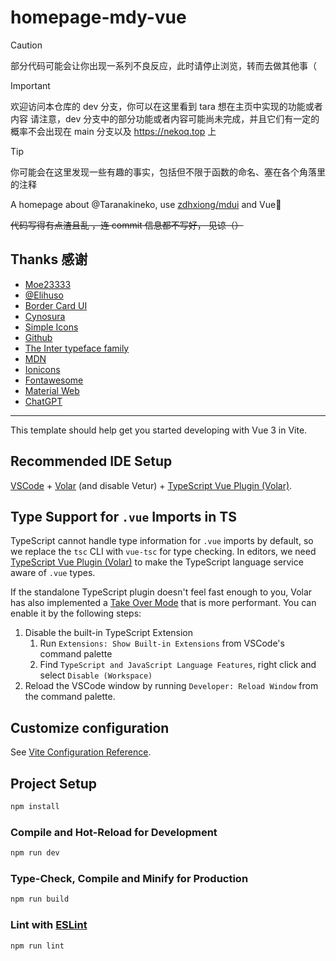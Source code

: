 # homepage-mdy-vue

  > [!CAUTION]  
  > 部分代码可能会让你出现一系列不良反应，此时请停止浏览，转而去做其他事（

  > [!IMPORTANT]
  > 欢迎访问本仓库的 dev 分支，你可以在这里看到 tara 想在主页中实现的功能或者内容
  > 请注意，dev 分支中的部分功能或者内容可能尚未完成，并且它们有一定的概率不会出现在 main 分支以及 https://nekoq.top 上

  > [!TIP]
  > 你可能会在这里发现一些有趣的事实，包括但不限于函数的命名、塞在各个角落里的注释

A homepage about @Taranakineko, use [zdhxiong/mdui](https://https://github.com/zdhxiong/mdui/) and Vue🚧

~~代码写得有点渣且乱 ，连 commit 信息都不写好， 见谅（）~~

## Thanks 感谢

  - [Moe23333](https://moe23333.vercel.app/) <!-- Inter 字体设置参考 + 网站细节修改建议 -->
  - [@Elihuso](https://github.com/LS-KR) <!-- 重构部分代码 -->
  - [Border Card UI](https://github.com/Stapxs/Border-Card-UI) <!--网页 UI 整体构成 + 模仿部分 css 配置-->
  - [Cynosura](https://cynosura.one/) <!--模仿部分 css 配置-->
  - [Simple Icons](https://simpleicons.org/) <!--社交链接图标显示-->
  - [Github](https://github.com/) <!--作为部分调色参考-->
  - [The Inter typeface family](https://rsms.me/inter/) <!-- 使用的英文字体 -->
  - [MDN](https://developer.mozilla.org/) <!-- 参考资料 -->
  - [Ionicons](https://ionic.io/ionicons) <!--图标-->
  - [Fontawesome](https://fontawesome.com/icons)<!--吐司通知图标-->
  - [Material Web](https://material-web.dev)<!--/ Material 3 + 调色参考 -->
  - [ChatGPT](https://chat.openai.com/)<!-- 要不然有些东西写都写不出来（ -->

---

This template should help get you started developing with Vue 3 in Vite.

## Recommended IDE Setup

[VSCode](https://code.visualstudio.com/) + [Volar](https://marketplace.visualstudio.com/items?itemName=Vue.volar) (and disable Vetur) + [TypeScript Vue Plugin (Volar)](https://marketplace.visualstudio.com/items?itemName=Vue.vscode-typescript-vue-plugin).

## Type Support for `.vue` Imports in TS

TypeScript cannot handle type information for `.vue` imports by default, so we replace the `tsc` CLI with `vue-tsc` for type checking. In editors, we need [TypeScript Vue Plugin (Volar)](https://marketplace.visualstudio.com/items?itemName=Vue.vscode-typescript-vue-plugin) to make the TypeScript language service aware of `.vue` types.

If the standalone TypeScript plugin doesn't feel fast enough to you, Volar has also implemented a [Take Over Mode](https://github.com/johnsoncodehk/volar/discussions/471#discussioncomment-1361669) that is more performant. You can enable it by the following steps:

1. Disable the built-in TypeScript Extension
    1) Run `Extensions: Show Built-in Extensions` from VSCode's command palette
    2) Find `TypeScript and JavaScript Language Features`, right click and select `Disable (Workspace)`
2. Reload the VSCode window by running `Developer: Reload Window` from the command palette.

## Customize configuration

See [Vite Configuration Reference](https://vitejs.dev/config/).

## Project Setup

```sh
npm install
```

### Compile and Hot-Reload for Development

```sh
npm run dev
```

### Type-Check, Compile and Minify for Production

```sh
npm run build
```

### Lint with [ESLint](https://eslint.org/)

```sh
npm run lint
```
